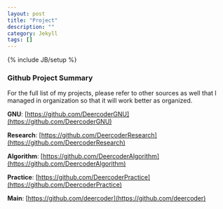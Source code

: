 ```yaml
---
layout: post
title: "Project"
description: ""
category: Jekyll
tags: []
---
```

{% include JB/setup %}


### Github Project Summary

For the full list of my projects, please refer to other sources as well that I managed in organization so that it will work better as organized.

**GNU**: [https://github.com/DeercoderGNU](https://github.com/DeercoderGNU)

**Research**: [https://github.com/DeercoderResearch](https://github.com/DeercoderResearch)

**Algorithm**: [https://github.com/DeercoderAlgorithm](https://github.com/DeercoderAlgorithm)

**Practice**: [https://github.com/DeercoderPractice](https://github.com/DeercoderPractice)

**Main**: [https://github.com/deercoder](https://github.com/deercoder)
